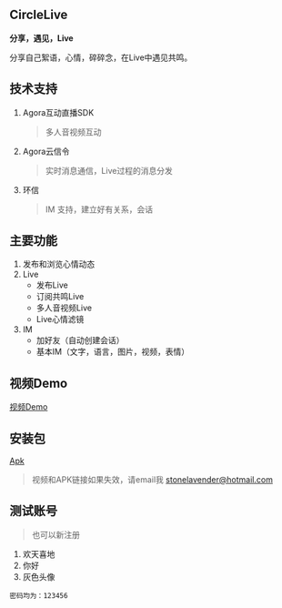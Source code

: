 ## CircleLive

**分享，遇见，Live**

分享自己絮语，心情，碎碎念，在Live中遇见共鸣。


## 技术支持
1. Agora互动直播SDK
   > 多人音视频互动
2. Agora云信令
   > 实时消息通信，Live过程的消息分发
3. 环信
   > IM 支持，建立好有关系，会话


## 主要功能
1. 发布和浏览心情动态
2. Live
   * 发布Live
   * 订阅共鸣Live
   * 多人音视频Live
   * Live心情滤镜
3. IM
   * 加好友（自动创建会话）
   * 基本IM（文字，语言，图片，视频，表情）
  
  
  ## 视频Demo

  [视频Demo](https://dong-1251826459.cos.ap-chengdu.myqcloud.com/lv_0_20210529233419.mp4)

  ## 安装包

  [Apk](https://dong-1251826459.cos.ap-chengdu.myqcloud.com/app-armeabi-v7a-release.apk)

  > 视频和APK链接如果失效，请email我 stonelavender@hotmail.com

  ## 测试账号
> 也可以新注册
  1. 欢天喜地
  2. 你好
  3. 灰色头像

    密码均为：123456

